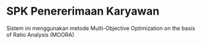 # SPK Penererimaan Karyawan
Sistem ini menggunakan metode Multi-Objective Optimization on the basis of Ratio Analysis (MOORA)
